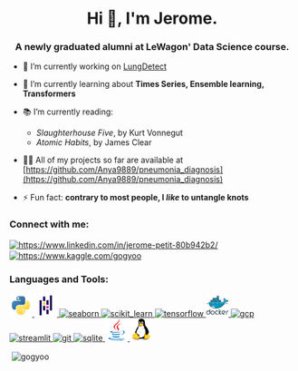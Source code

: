 <h1 align="center">Hi 👋, I'm Jerome.</h1>
<h3 align="center">A newly graduated alumni at LeWagon' Data Science course.</h3>

- 🔭 I’m currently working on [LungDetect](https://github.com/Anya9889/pneumonia_diagnosis)

- 🌱 I’m currently learning about **Times Series, Ensemble learning, Transformers**

- 📚 I’m currently reading:
    - _Slaughterhouse Five_, by Kurt Vonnegut
    - _Atomic Habits_, by James Clear

- 👨‍💻 All of my projects so far are available at [https://github.com/Anya9889/pneumonia_diagnosis](https://github.com/Anya9889/pneumonia_diagnosis)

- ⚡ Fun fact: **contrary to most people, I _like_ to untangle knots**

<h3 align="left">Connect with me:</h3>
<p align="left">
<a href="https://linkedin.com/in/https://www.linkedin.com/in/jerome-petit-80b942b2/" target="blank"><img align="center" src="https://raw.githubusercontent.com/rahuldkjain/github-profile-readme-generator/master/src/images/icons/Social/linked-in-alt.svg" alt="https://www.linkedin.com/in/jerome-petit-80b942b2/" height="30" width="40" /></a>
<a href="https://kaggle.com/https://www.kaggle.com/gogyoo" target="blank"><img align="center" src="https://raw.githubusercontent.com/rahuldkjain/github-profile-readme-generator/master/src/images/icons/Social/kaggle.svg" alt="https://www.kaggle.com/gogyoo" height="30" width="40" /></a>
</p>

<h3 align="left">Languages and Tools:</h3>
<p align="left">  <a href="https://www.python.org" target="_blank" rel="noreferrer"> 
  <img src="https://raw.githubusercontent.com/devicons/devicon/master/icons/python/python-original.svg" alt="python" width="40" height="40"/> </a> 
  <a href="https://pandas.pydata.org/" target="_blank" rel="noreferrer"> <img src="https://raw.githubusercontent.com/devicons/devicon/2ae2a900d2f041da66e950e4d48052658d850630/icons/pandas/pandas-original.svg" alt="pandas" width="40" height="40"/> </a> 
  <a href="https://seaborn.pydata.org/" target="_blank" rel="noreferrer"> <img src="https://seaborn.pydata.org/_images/logo-mark-lightbg.svg" alt="seaborn" width="40" height="40"/> </a> 
  <a href="https://scikit-learn.org/" target="_blank" rel="noreferrer"> <img src="https://upload.wikimedia.org/wikipedia/commons/0/05/Scikit_learn_logo_small.svg" alt="scikit_learn" width="40" height="40"/> </a> 
  <a href="https://www.tensorflow.org" target="_blank" rel="noreferrer"> <img src="https://www.vectorlogo.zone/logos/tensorflow/tensorflow-icon.svg" alt="tensorflow" width="40" height="40"/> </a> 
  <a href="https://www.docker.com/" target="_blank" rel="noreferrer"> <img src="https://raw.githubusercontent.com/devicons/devicon/master/icons/docker/docker-original-wordmark.svg" alt="docker" width="40" height="40"/> </a> 
  <a href="https://cloud.google.com" target="_blank" rel="noreferrer"> <img src="https://www.vectorlogo.zone/logos/google_cloud/google_cloud-icon.svg" alt="gcp" width="40" height="40"/> </a> 
  <a href="[https://streamlit.io/" target="_blank" rel="noreferrer"> <img src="https://avatars.githubusercontent.com/u/45109972?v=4&s=160" alt="streamlit" width="40" height="40"/> </a>
  <a href="https://git-scm.com/" target="_blank" rel="noreferrer"> <img src="https://www.vectorlogo.zone/logos/git-scm/git-scm-icon.svg" alt="git" width="40" height="40"/> </a> 
  <a href="https://www.sqlite.org/" target="_blank" rel="noreferrer"> <img src="https://www.vectorlogo.zone/logos/sqlite/sqlite-icon.svg" alt="sqlite" width="40" height="40"/> </a>  
  <a href="https://www.java.com" target="_blank" rel="noreferrer"> <img src="https://raw.githubusercontent.com/devicons/devicon/master/icons/java/java-original.svg" alt="java" width="40" height="40"/> </a> 
  <a href="https://www.linux.org/" target="_blank" rel="noreferrer"> <img src="https://raw.githubusercontent.com/devicons/devicon/master/icons/linux/linux-original.svg" alt="linux" width="40" height="40"/> </a>  </p>

<p>&nbsp;<img align="center" src="https://github-readme-stats.vercel.app/api?username=gogyoo&show_icons=true&locale=en" alt="gogyoo" /></p>
